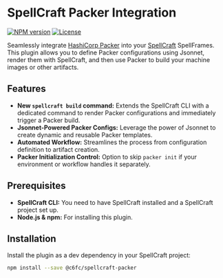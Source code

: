 # SpellCraft Packer Integration

[![NPM version](https://img.shields.io/npm/v/@c6fc/spellcraft-packer.svg?style=flat)](https://www.npmjs.com/package/@c6fc/spellcraft-packer)
[![License](https://img.shields.io/npm/l/@c6fc/spellcraft-packer.svg?style=flat)](https://opensource.org/licenses/MIT)

Seamlessly integrate [HashiCorp Packer](https://www.packer.io/) into your [SpellCraft](https://github.com/@c6fc/spellcraft) SpellFrames. This plugin allows you to define Packer configurations using Jsonnet, render them with SpellCraft, and then use Packer to build your machine images or other artifacts.

## Features

*   **New `spellcraft build` command:** Extends the SpellCraft CLI with a dedicated command to render Packer configurations and immediately trigger a Packer build.
*   **Jsonnet-Powered Packer Configs:** Leverage the power of Jsonnet to create dynamic and reusable Packer templates.
*   **Automated Workflow:** Streamlines the process from configuration definition to artifact creation.
*   **Packer Initialization Control:** Option to skip `packer init` if your environment or workflow handles it separately.

## Prerequisites

*   **SpellCraft CLI:** You need to have SpellCraft installed and a SpellCraft project set up.
*   **Node.js & npm:** For installing this plugin.

## Installation

Install the plugin as a dev dependency in your SpellCraft project:

```bash
npm install --save @c6fc/spellcraft-packer
```